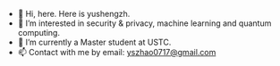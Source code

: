 - 👋 Hi, here. Here is yushengzh.
- 👀 I’m interested in security & privacy,  machine learning and quantum computing. 
- 🌱 I’m currently a Master student at USTC.
- 📫 Contact with me by email: yszhao0717@gmail.com

<!---
yushengzh/yushengzh is a ✨ special ✨ repository because its `README.md` (this file) appears on your GitHub profile.
You can click the Preview link to take a look at your changes.
- 💞️ I’m looking to collaborate on the topic with regard to computer security, data privacy and trustworthy AI.
--->
